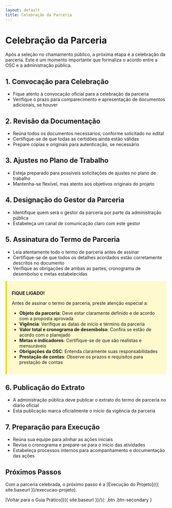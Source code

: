 ```yaml
---
layout: default
title: Celebração da Parceria
---
```


# Celebração da Parceria

Após a seleção no chamamento público, a próxima etapa é a celebração da parceria. Este é um momento importante que formaliza o acordo entre a OSC e a administração pública.

## 1. Convocação para Celebração

- Fique atento à convocação oficial para a celebração da parceria
- Verifique o prazo para comparecimento e apresentação de documentos adicionais, se houver

## 2. Revisão da Documentação

- Reúna todos os documentos necessários, conforme solicitado no edital
- Certifique-se de que todas as certidões ainda estão válidas
- Prepare cópias e originais para autenticação, se necessário

## 3. Ajustes no Plano de Trabalho

- Esteja preparado para possíveis solicitações de ajustes no plano de trabalho
- Mantenha-se flexível, mas atento aos objetivos originais do projeto

## 4. Designação do Gestor da Parceria

- Identifique quem será o gestor da parceria por parte da administração pública
- Estabeleça um canal de comunicação claro com este gestor

## 5. Assinatura do Termo de Parceria

- Leia atentamente todo o termo de parceria antes de assinar
- Certifique-se de que todos os detalhes acordados estão corretamente descritos no documento
- Verifique as obrigações de ambas as partes, cronograma de desembolso e metas estabelecidas

<div style="background-color: #fffacd; border-left: 5px solid #ffd700; padding: 15px; margin-bottom: 20px;">

<strong>FIQUE LIGADO!</strong>

Antes de assinar o termo de parceria, preste atenção especial a:

<ul>
  <li><strong>Objeto da parceria</strong>: Deve estar claramente definido e de acordo com a proposta aprovada</li>
  <li><strong>Vigência</strong>: Verifique as datas de início e término da parceria</li>
  <li><strong>Valor total e cronograma de desembolso</strong>: Confira se estão de acordo com o planejado</li>
  <li><strong>Metas e indicadores</strong>: Certifique-se de que são realistas e mensuráveis</li>
  <li><strong>Obrigações da OSC</strong>: Entenda claramente suas responsabilidades</li>
  <li><strong>Prestação de contas</strong>: Observe os prazos e requisitos para prestação de contas</li>
</ul>

</div>

## 6. Publicação do Extrato

- A administração pública deve publicar o extrato do termo de parceria no diário oficial
- Esta publicação marca oficialmente o início da vigência da parceria

## 7. Preparação para Execução

- Reúna sua equipe para alinhar as ações iniciais
- Revise o cronograma e prepare-se para o início das atividades
- Estabeleça processos internos para acompanhamento e documentação das ações

## Próximos Passos

Com a parceria celebrada, o próximo passo é a [Execução do Projeto]({{ site.baseurl }}/execucao-projeto).

[Voltar para o Guia Prático]({{ site.baseurl }}/){: .btn .btn-secondary }
